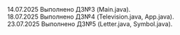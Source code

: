 <div>14.07.2025 Выполнено ДЗ№3 (Main.java). </div>
<div>18.07.2025 Выполнено ДЗ№4 (Television.java, App.java).</div>
<div>23.07.2025 Выполнено ДЗ№5 (Letter.java, Symbol.java).</div>